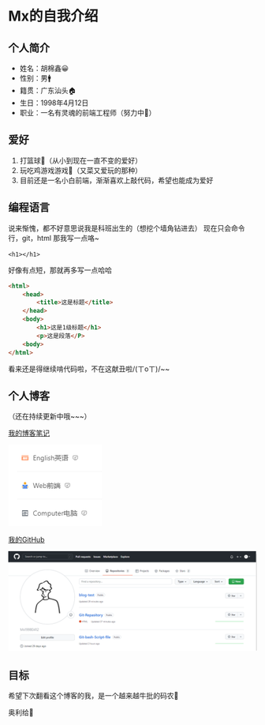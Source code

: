 # Mx的自我介绍

## 个人简介
* 姓名：胡棉鑫😀
* 性别：男🚹
* 籍贯：广东汕头🏠
* 生日：1998年4月12日
* 职业：一名有灵魂的前端工程师（努力中💪）

## 爱好
1. 打篮球🏀（从小到现在一直不变的爱好）
2. 玩吃鸡游戏游戏🔫（又菜又爱玩的那种）
3. 目前还是一名小白前端，渐渐喜欢上敲代码，希望也能成为爱好
   
## 编程语言
说来惭愧，都不好意思说我是科班出生的（想挖个墙角钻进去）
现在只会命令行，git，html
那我写一点咯~

`<h1></h1>`

好像有点短，那就再多写一点哈哈
```html
<html>
    <head>
        <title>这是标题</title>
    </head>
    <body>
        <h1>这是1级标题</h1>
        <p>这是段落</P>
    <body>
</html>
```
看来还是得继续啃代码啦，不在这献丑啦/(ㄒoㄒ)/~~

## 个人博客
（还在持续更新中哦~~~）

[我的博客笔记](https://www.yuque.com/mx980412)

![Mx的个人博客](个人博客.png)


[我的GitHub](https://github.com/Mx980412)

![Mx的GitHub](GitHub.png)



## 目标
希望下次翻看这个博客的我，是一个越来越牛批的码农👨

奥利给🎈